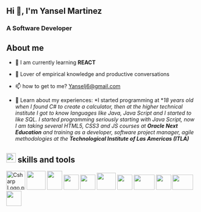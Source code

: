 ## Hi 👋, I'm Yansel Martinez
### A Software Developer

## About me
-   🌱 I am currently learning  **REACT**
    
-   💬 Lover of empirical knowledge and productive conversations
    
-   📫 how to get to me? <Yanselj6@gmail.com>

-  📄 Learn about my experiences: *I started programming at **18 years old when I found C# to create a calculator, then at the higher technical institute I got to know languages like Java, Java Script and I started to like SQL. I started programming seriously starting with Java Script, now I am taking several HTML5, CSS3 and JS courses at **Oracle Next Education** and training as a developer, software project manager, agile methodologies at the **Technological Institute of Las Americas (ITLA)***

## <img  src="https://camo.githubusercontent.com/beb64ff21c883e318e4f5db5231c2ba4175705bea1c9249e82a41ab375db4f75/68747470733a2f2f6d65646961322e67697068792e636f6d2f6d656469612f51737347456d706b79454f684243623765312f67697068792e6769663f6369643d656366303565343761306e336769316266716e74716d6f62386739616964316f796a327772336473336d67373030626c267269643d67697068792e676966"  width="25"  height="25">  skills and tools
 
 <img src="https://upload.wikimedia.org/wikipedia/commons/4/4f/Csharp_Logo.png" alt="Csharp Logo.png" width="50" height="50"> <img src="https://upload.wikimedia.org/wikipedia/commons/thumb/6/61/HTML5_logo_and_wordmark.svg/1200px-HTML5_logo_and_wordmark.svg.png" width="50" height="50">  <img src="https://upload.wikimedia.org/wikipedia/commons/thumb/d/d5/CSS3_logo_and_wordmark.svg/1200px-CSS3_logo_and_wordmark.svg.png" width="40" height="50"> <img src="https://upload.wikimedia.org/wikipedia/commons/thumb/9/99/Unofficial_JavaScript_logo_2.svg/1200px-Unofficial_JavaScript_logo_2.svg.png" width="40" height="40"> <img src="https://upload.wikimedia.org/wikipedia/commons/thumb/c/c3/Python-logo-notext.svg/1200px-Python-logo-notext.svg.png" width="40" height="40"> 
<img src="https://geeks.ms/jorge/wp-content/uploads/sites/6/2007/05/20210927_01.png" width="50" height="45"> <img src="https://upload.wikimedia.org/wikipedia/commons/thumb/a/af/Adobe_Photoshop_CC_icon.svg/1200px-Adobe_Photoshop_CC_icon.svg.png" width="40" height="40"> <img src="https://i.pcmag.com/imagery/reviews/04C2m2ye5UfXyb5x5WWIsZ4-19.fit_scale.size_1028x578.v1625759628.png" width="55" height="40"> <img src="https://upload.wikimedia.org/wikipedia/commons/3/33/Figma-logo.svg" width="40" height="40"> <img src="https://nodd3r.com/media/blog/Portadas_blog_21.png" width="55" height="40">  <img src="https://play-lh.googleusercontent.com/3aWGqSf3T_p3F6wc8FFvcZcnjWlxpZdNaqFVEvPwQ1gTOPkVoZwq6cYvfK9eCkwCXbRY" width="40" height="40">



<!---
Yansel17/Yansel17 is a ✨ special ✨ repository because its `README.md` (this file) appears on your GitHub profile.
You can click the Preview link to take a look at your changes.
--->
